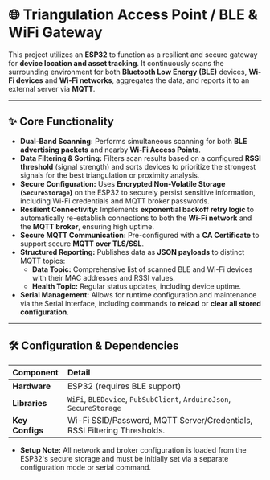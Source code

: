 # 🌐 Triangulation Access Point / BLE & WiFi Gateway

This project utilizes an **ESP32** to function as a resilient and secure gateway for **device location and asset tracking**. It continuously scans the surrounding environment for both **Bluetooth Low Energy (BLE)** devices, **Wi-Fi devices** and **Wi-Fi networks**, aggregates the data, and reports it to an external server via **MQTT**.

---

## ✨ Core Functionality

* **Dual-Band Scanning:** Performs simultaneous scanning for both **BLE advertising packets** and nearby **Wi-Fi Access Points**.
* **Data Filtering & Sorting:** Filters scan results based on a configured **RSSI threshold** (signal strength) and sorts devices to prioritize the strongest signals for the best triangulation or proximity analysis.
* **Secure Configuration:** Uses **Encrypted Non-Volatile Storage (`SecureStorage`)** on the ESP32 to securely persist sensitive information, including Wi-Fi credentials and MQTT broker passwords.
* **Resilient Connectivity:** Implements **exponential backoff retry logic** to automatically re-establish connections to both the **Wi-Fi network** and the **MQTT broker**, ensuring high uptime.
* **Secure MQTT Communication:** Pre-configured with a **CA Certificate** to support secure **MQTT over TLS/SSL**.
* **Structured Reporting:** Publishes data as **JSON payloads** to distinct MQTT topics:
    * **Data Topic:** Comprehensive list of scanned BLE and Wi-Fi devices with their MAC addresses and RSSI values.
    * **Health Topic:** Regular status updates, including device uptime.
* **Serial Management:** Allows for runtime configuration and maintenance via the Serial interface, including commands to **reload** or **clear all stored configuration**.

---

## 🛠️ Configuration & Dependencies

| Component | Detail |
| :--- | :--- |
| **Hardware** | ESP32 (requires BLE support) |
| **Libraries** | `WiFi`, `BLEDevice`, `PubSubClient`, `ArduinoJson`, `SecureStorage` |
| **Key Configs** | Wi-Fi SSID/Password, MQTT Server/Credentials, RSSI Filtering Thresholds. |

* **Setup Note:** All network and broker configuration is loaded from the ESP32's secure storage and must be initially set via a separate configuration mode or serial command.